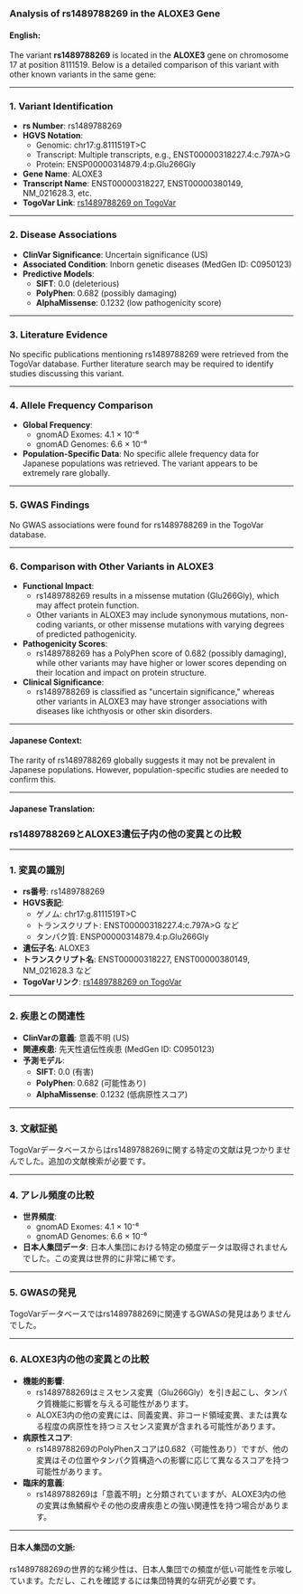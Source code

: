### Analysis of rs1489788269 in the ALOXE3 Gene

#### English:
The variant **rs1489788269** is located in the **ALOXE3** gene on chromosome 17 at position 8111519. Below is a detailed comparison of this variant with other known variants in the same gene:

---

### 1. **Variant Identification**
- **rs Number**: rs1489788269  
- **HGVS Notation**:  
  - Genomic: chr17:g.8111519T>C  
  - Transcript: Multiple transcripts, e.g., ENST00000318227.4:c.797A>G  
  - Protein: ENSP00000314879.4:p.Glu266Gly  
- **Gene Name**: ALOXE3  
- **Transcript Name**: ENST00000318227, ENST00000380149, NM_021628.3, etc.  
- **TogoVar Link**: [rs1489788269 on TogoVar](https://togovar.org/variant/17-8111519-T-C)

---

### 2. **Disease Associations**
- **ClinVar Significance**: Uncertain significance (US)  
- **Associated Condition**: Inborn genetic diseases (MedGen ID: C0950123)  
- **Predictive Models**:  
  - **SIFT**: 0.0 (deleterious)  
  - **PolyPhen**: 0.682 (possibly damaging)  
  - **AlphaMissense**: 0.1232 (low pathogenicity score)

---

### 3. **Literature Evidence**
No specific publications mentioning rs1489788269 were retrieved from the TogoVar database. Further literature search may be required to identify studies discussing this variant.

---

### 4. **Allele Frequency Comparison**
- **Global Frequency**:  
  - gnomAD Exomes: 4.1 × 10⁻⁶  
  - gnomAD Genomes: 6.6 × 10⁻⁶  
- **Population-Specific Data**: No specific allele frequency data for Japanese populations was retrieved. The variant appears to be extremely rare globally.

---

### 5. **GWAS Findings**
No GWAS associations were found for rs1489788269 in the TogoVar database.

---

### 6. **Comparison with Other Variants in ALOXE3**
- **Functional Impact**:  
  - rs1489788269 results in a missense mutation (Glu266Gly), which may affect protein function.  
  - Other variants in ALOXE3 may include synonymous mutations, non-coding variants, or other missense mutations with varying degrees of predicted pathogenicity.  
- **Pathogenicity Scores**:  
  - rs1489788269 has a PolyPhen score of 0.682 (possibly damaging), while other variants may have higher or lower scores depending on their location and impact on protein structure.  
- **Clinical Significance**:  
  - rs1489788269 is classified as "uncertain significance," whereas other variants in ALOXE3 may have stronger associations with diseases like ichthyosis or other skin disorders.  

---

#### Japanese Context:
The rarity of rs1489788269 globally suggests it may not be prevalent in Japanese populations. However, population-specific studies are needed to confirm this.

---

#### Japanese Translation:
### rs1489788269とALOXE3遺伝子内の他の変異との比較

---

### 1. **変異の識別**
- **rs番号**: rs1489788269  
- **HGVS表記**:  
  - ゲノム: chr17:g.8111519T>C  
  - トランスクリプト: ENST00000318227.4:c.797A>G など  
  - タンパク質: ENSP00000314879.4:p.Glu266Gly  
- **遺伝子名**: ALOXE3  
- **トランスクリプト名**: ENST00000318227, ENST00000380149, NM_021628.3 など  
- **TogoVarリンク**: [rs1489788269 on TogoVar](https://togovar.org/variant/17-8111519-T-C)

---

### 2. **疾患との関連性**
- **ClinVarの意義**: 意義不明 (US)  
- **関連疾患**: 先天性遺伝性疾患 (MedGen ID: C0950123)  
- **予測モデル**:  
  - **SIFT**: 0.0 (有害)  
  - **PolyPhen**: 0.682 (可能性あり)  
  - **AlphaMissense**: 0.1232 (低病原性スコア)

---

### 3. **文献証拠**
TogoVarデータベースからはrs1489788269に関する特定の文献は見つかりませんでした。追加の文献検索が必要です。

---

### 4. **アレル頻度の比較**
- **世界頻度**:  
  - gnomAD Exomes: 4.1 × 10⁻⁶  
  - gnomAD Genomes: 6.6 × 10⁻⁶  
- **日本人集団データ**: 日本人集団における特定の頻度データは取得されませんでした。この変異は世界的に非常に稀です。

---

### 5. **GWASの発見**
TogoVarデータベースではrs1489788269に関連するGWASの発見はありませんでした。

---

### 6. **ALOXE3内の他の変異との比較**
- **機能的影響**:  
  - rs1489788269はミスセンス変異（Glu266Gly）を引き起こし、タンパク質機能に影響を与える可能性があります。  
  - ALOXE3内の他の変異には、同義変異、非コード領域変異、または異なる程度の病原性を持つミスセンス変異が含まれる可能性があります。  
- **病原性スコア**:  
  - rs1489788269のPolyPhenスコアは0.682（可能性あり）ですが、他の変異はその位置やタンパク質構造への影響に応じて異なるスコアを持つ可能性があります。  
- **臨床的意義**:  
  - rs1489788269は「意義不明」と分類されていますが、ALOXE3内の他の変異は魚鱗癬やその他の皮膚疾患との強い関連性を持つ場合があります。  

---

#### 日本人集団の文脈:
rs1489788269の世界的な稀少性は、日本人集団での頻度が低い可能性を示唆しています。ただし、これを確認するには集団特異的な研究が必要です。